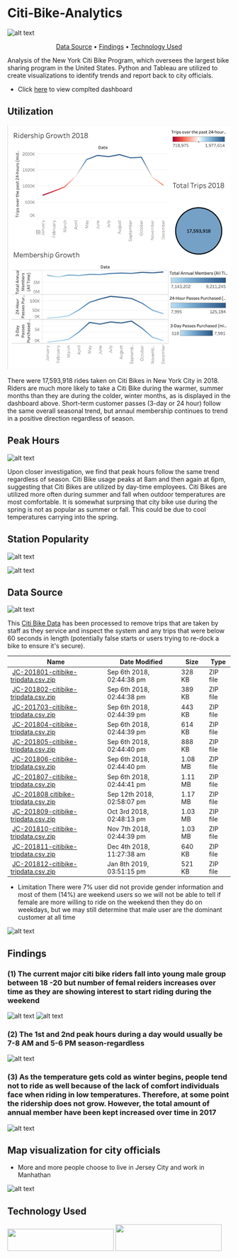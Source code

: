 
# Citi-Bike-Analytics

![alt text](https://d21xlh2maitm24.cloudfront.net/nyc/Annual-Membership-Image.png?mtime=20170331121650)

<p align="center">
  <a href="#data-source">Data Source</a> •
  <a href="#findings">Findings</a> •
  <a href="#technology-Used">Technology Used</a>
</p>

Analysis of the New York Citi Bike Program, which oversees the largest bike sharing program in the United States.
Python and Tableau are utilized to create visualizations to identify trends and report back to city officials.
 
* Click [here](https://public.tableau.com/profile/sam.wimberly#!/vizhome/citibike-analysis_15645924526980/Maps) to view complted dashboard


## Utilization

![alt text](images/ridership:membership-growth.png)

There were 17,593,918 rides taken on Citi Bikes in New York City in 2018. Riders are much more likely to take a Citi Bike during the warmer, summer months than they are during the colder, winter months, as is displayed in the dashboard above. Short-term customer passes (3-day or 24 hour) follow the same overall seasonal trend, but annaul membership continues to trend in a positive direction regardless of season.


## Peak Hours

![alt text](images/peak-hours-by-season)

Upon closer investigation, we find that peak hours follow the same trend regardless of season. Citi Bike usage peaks at 8am and then again at 6pm, suggesting that Citi Bikes are utilized by day-time employees. Citi Bikes are utilized more often during summer and fall when outdoor temperatures are most comfortable. It is somewhat surprsing that city bike use during the spring is not as popular as summer or fall. This could be due to cool temperatures carrying into the spring. 


## Station Popularity

![alt text](images/top-bottom-stations)

![alt text](images/maps)

## Data Source
![alt text](images/citibikedata.png)

This [Citi Bike Data](https://www.citibikenyc.com/system-data) has been processed to remove trips that are taken by staff as they service and inspect the system and any trips that were below 60 seconds in length 
(potentially false starts or users trying to re-dock a bike to ensure it's secure).

<table class="hide-while-loading table table-striped">
<tbody id="tbody-content">
<thead>
<tr>
<th>Name</th>
<th>Date Modified</th>
<th>Size</th>
<th>Type</th>
</tr>
</thead>
<tr>
<td>&nbsp;<a href="https://s3.amazonaws.com/tripdata/JC-201801-citibike-tripdata.csv.zip">JC-201801-citibike-tripdata.csv.zip</a></td>
<td>Sep 6th 2018, 02:44:38 pm</td>
<td>328 KB</td>
<td>ZIP file</td>
</tr>
<tr>
<td>&nbsp;<a href="https://s3.amazonaws.com/tripdata/JC-201802-citibike-tripdata.csv.zip">JC-201802-citibike-tripdata.csv.zip</a></td>
<td>Sep 6th 2018, 02:44:38 pm</td>
<td>389 KB</td>
<td>ZIP file</td>
</tr>
<tr>
<td>&nbsp;<a href="https://s3.amazonaws.com/tripdata/JC-201803-citibike-tripdata.csv.zip">JC-201703-citibike-tripdata.csv.zip</a></td>
<td>Sep 6th 2018, 02:44:39 pm</td>
<td>443 KB</td>
<td>ZIP file</td>
</tr>
<tr>
<td>&nbsp;<a href="https://s3.amazonaws.com/tripdata/JC-201804-citibike-tripdata.csv.zip">JC-201804-citibike-tripdata.csv.zip</a></td>
<td>Sep 6th 2018, 02:44:39 pm</td>
<td>614 KB</td>
<td>ZIP file</td>
</tr>
<tr>
<td>&nbsp;<a href="https://s3.amazonaws.com/tripdata/JC-201805-citibike-tripdata.csv.zip">JC-201805-citibike-tripdata.csv.zip</a></td>
<td>Sep 6th 2018, 02:44:40 pm</td>
<td>888 KB</td>
<td>ZIP file</td>
</tr>
<tr>
<td>&nbsp;<a href="https://s3.amazonaws.com/tripdata/JC-201806-citibike-tripdata.csv.zip">JC-201806-citibike-tripdata.csv.zip</a></td>
<td>Sep 6th 2018, 02:44:40 pm</td>
<td>1.08 MB</td>
<td>ZIP file</td>
</tr>
<tr>
<td>&nbsp;<a href="https://s3.amazonaws.com/tripdata/JC-201807-citibike-tripdata.csv.zip">JC-201807-citibike-tripdata.csv.zip</a></td>
<td>Sep 6th 2018, 02:44:41 pm</td>
<td>1.11 MB</td>
<td>ZIP file</td>
</tr>
<tr>
<td>&nbsp;<a href="https://s3.amazonaws.com/tripdata/JC-201808%20citibike-tripdata.csv.zip">JC-201808 citibike-tripdata.csv.zip</a></td>
<td>Sep 12th 2018, 02:58:07 pm</td>
<td>1.17 MB</td>
<td>ZIP file</td>
</tr>
<tr>
<td>&nbsp;<a href="https://s3.amazonaws.com/tripdata/JC-201809-citibike-tripdata.csv.zip">JC-201809-citibike-tripdata.csv.zip</a></td>
<td>Oct 3rd 2018, 02:48:13 pm</td>
<td>1.03 MB</td>
<td>ZIP file</td>
</tr>
<tr>
<td>&nbsp;<a href="https://s3.amazonaws.com/tripdata/JC-201810-citibike-tripdata.csv.zip">JC-201810-citibike-tripdata.csv.zip</a></td>
<td>Nov 7th 2018, 02:44:39 pm</td>
<td>1.03 MB</td>
<td>ZIP file</td>
</tr>
<tr>
<td>&nbsp;<a href="https://s3.amazonaws.com/tripdata/JC-201811-citibike-tripdata.csv.zip">JC-201811-citibike-tripdata.csv.zip</a></td>
<td>Dec 4th 2018, 11:27:38 am</td>
<td>640 KB</td>
<td>ZIP file</td>
</tr>
<tr>
<td>&nbsp;<a href="https://s3.amazonaws.com/tripdata/JC-201812-citibike-tripdata.csv.zip">JC-201812-citibike-tripdata.csv.zip</a></td>
<td>Jan 8th 2019, 03:51:15 pm</td>
<td>521 KB</td>
<td>ZIP file</td>
</tr>
</tbody>
</table>

* Limitation
There were 7% user did not provide gender information and most of them (14%) are weekend users so we will not be able to tell if female are more willing to ride
on the weekend then they do on weekdays, but we may still determine that male user are the dominant customer at all time

![alt text]()


## Findings 


### (1) The current major citi bike riders fall into young male group between 18 -20 but number of femal reiders increases over time as they are showing interest to start riding during the weekend

![alt text]() ![alt text]()

### (2) The 1st and 2nd peak hours during a day would usually be 7-8 AM and 5-6 PM season-regardless 

![alt text]()

### (3) As the temperature gets cold as winter begins, people tend not to ride as well because of the lack of comfort individuals face when riding in low temperatures. Therefore, at some point the ridership does not grow. However, the total amount of annual member have been kept increased over time in 2017

![alt text]()

## Map visualization for city officials

* More and more people choose to live in Jersey City and work in Manhathan

![alt text]()

## Technology Used

<img src="https://images//python-logo.png" width="240" height="50"/>

<img src="https://images/tableau-logo.png" width="240" height="60"/>

